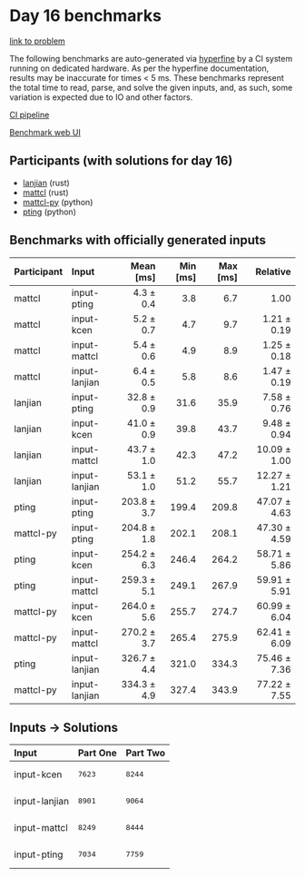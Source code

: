 # Day 16 benchmarks

[link to problem](https://adventofcode.com/2023/day/16)

The following benchmarks are auto-generated via
[hyperfine](https://github.com/sharkdp/hyperfine) by a CI system running on
dedicated hardware. As per the hyperfine documentation, results may be
inaccurate for times < 5 ms. These benchmarks represent the total time to read,
parse, and solve the given inputs, and, as such, some variation is expected due
to IO and other factors.

[CI pipeline](http://ci.papercode.net:8080/teams/main/pipelines/aoc2023)

[Benchmark web UI](https://aoc.ancalagon.black)


## Participants (with solutions for day 16)

- [lanjian](https://github.com/lanjian/aoc-2023) (rust)
- [mattcl](https://github.com/mattcl/aoc2023) (rust)
- [mattcl-py](https://github.com/mattcl/aoc2023-py) (python)
- [pting](https://github.com/pting/aoc2023) (python)


## Benchmarks with officially generated inputs

| Participant | Input | Mean [ms] | Min [ms] | Max [ms] | Relative |
|:---|:---|---:|---:|---:|---:|
| mattcl | input-pting | 4.3 ± 0.4 | 3.8 | 6.7 | 1.00 |
| mattcl | input-kcen | 5.2 ± 0.7 | 4.7 | 9.7 | 1.21 ± 0.19 |
| mattcl | input-mattcl | 5.4 ± 0.6 | 4.9 | 8.9 | 1.25 ± 0.18 |
| mattcl | input-lanjian | 6.4 ± 0.5 | 5.8 | 8.6 | 1.47 ± 0.19 |
| lanjian | input-pting | 32.8 ± 0.9 | 31.6 | 35.9 | 7.58 ± 0.76 |
| lanjian | input-kcen | 41.0 ± 0.9 | 39.8 | 43.7 | 9.48 ± 0.94 |
| lanjian | input-mattcl | 43.7 ± 1.0 | 42.3 | 47.2 | 10.09 ± 1.00 |
| lanjian | input-lanjian | 53.1 ± 1.0 | 51.2 | 55.7 | 12.27 ± 1.21 |
| pting | input-pting | 203.8 ± 3.7 | 199.4 | 209.8 | 47.07 ± 4.63 |
| mattcl-py | input-pting | 204.8 ± 1.8 | 202.1 | 208.1 | 47.30 ± 4.59 |
| pting | input-kcen | 254.2 ± 6.3 | 246.4 | 264.2 | 58.71 ± 5.86 |
| pting | input-mattcl | 259.3 ± 5.1 | 249.1 | 267.9 | 59.91 ± 5.91 |
| mattcl-py | input-kcen | 264.0 ± 5.6 | 255.7 | 274.7 | 60.99 ± 6.04 |
| mattcl-py | input-mattcl | 270.2 ± 3.7 | 265.4 | 275.9 | 62.41 ± 6.09 |
| pting | input-lanjian | 326.7 ± 4.4 | 321.0 | 334.3 | 75.46 ± 7.36 |
| mattcl-py | input-lanjian | 334.3 ± 4.9 | 327.4 | 343.9 | 77.22 ± 7.55 |


## Inputs -> Solutions

| Input | Part One | Part Two |
|:---|:---|:---|
|input-kcen|<pre>7623</pre>|<pre>8244</pre>|
|input-lanjian|<pre>8901</pre>|<pre>9064</pre>|
|input-mattcl|<pre>8249</pre>|<pre>8444</pre>|
|input-pting|<pre>7034</pre>|<pre>7759</pre>|